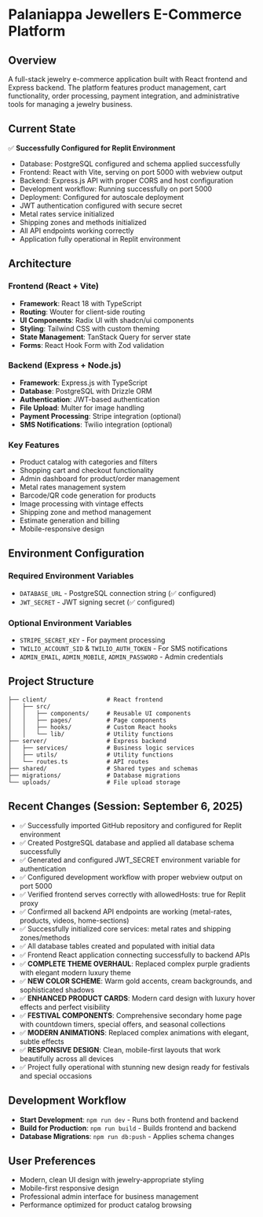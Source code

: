 # Palaniappa Jewellers E-Commerce Platform

## Overview
A full-stack jewelry e-commerce application built with React frontend and Express backend. The platform features product management, cart functionality, order processing, payment integration, and administrative tools for managing a jewelry business.

## Current State
✅ **Successfully Configured for Replit Environment**
- Database: PostgreSQL configured and schema applied successfully
- Frontend: React with Vite, serving on port 5000 with webview output  
- Backend: Express.js API with proper CORS and host configuration
- Development workflow: Running successfully on port 5000
- Deployment: Configured for autoscale deployment
- JWT authentication configured with secure secret
- Metal rates service initialized
- Shipping zones and methods initialized
- All API endpoints working correctly
- Application fully operational in Replit environment

## Architecture

### Frontend (React + Vite)
- **Framework**: React 18 with TypeScript
- **Routing**: Wouter for client-side routing
- **UI Components**: Radix UI with shadcn/ui components
- **Styling**: Tailwind CSS with custom theming
- **State Management**: TanStack Query for server state
- **Forms**: React Hook Form with Zod validation

### Backend (Express + Node.js)
- **Framework**: Express.js with TypeScript
- **Database**: PostgreSQL with Drizzle ORM
- **Authentication**: JWT-based authentication
- **File Upload**: Multer for image handling
- **Payment Processing**: Stripe integration (optional)
- **SMS Notifications**: Twilio integration (optional)

### Key Features
- Product catalog with categories and filters
- Shopping cart and checkout functionality
- Admin dashboard for product/order management
- Metal rates management system
- Barcode/QR code generation for products
- Image processing with vintage effects
- Shipping zone and method management
- Estimate generation and billing
- Mobile-responsive design

## Environment Configuration

### Required Environment Variables
- `DATABASE_URL` - PostgreSQL connection string (✅ configured)
- `JWT_SECRET` - JWT signing secret (✅ configured)

### Optional Environment Variables
- `STRIPE_SECRET_KEY` - For payment processing
- `TWILIO_ACCOUNT_SID` & `TWILIO_AUTH_TOKEN` - For SMS notifications
- `ADMIN_EMAIL`, `ADMIN_MOBILE`, `ADMIN_PASSWORD` - Admin credentials

## Project Structure
```
├── client/                 # React frontend
│   ├── src/
│   │   ├── components/     # Reusable UI components
│   │   ├── pages/          # Page components
│   │   ├── hooks/          # Custom React hooks
│   │   └── lib/            # Utility functions
├── server/                 # Express backend
│   ├── services/           # Business logic services
│   ├── utils/              # Utility functions
│   └── routes.ts           # API routes
├── shared/                 # Shared types and schemas
├── migrations/             # Database migrations
└── uploads/                # File upload storage
```

## Recent Changes (Session: September 6, 2025)
- ✅ Successfully imported GitHub repository and configured for Replit environment
- ✅ Created PostgreSQL database and applied all database schema successfully
- ✅ Generated and configured JWT_SECRET environment variable for authentication
- ✅ Configured development workflow with proper webview output on port 5000
- ✅ Verified frontend serves correctly with allowedHosts: true for Replit proxy
- ✅ Confirmed all backend API endpoints are working (metal-rates, products, videos, home-sections)
- ✅ Successfully initialized core services: metal rates and shipping zones/methods
- ✅ All database tables created and populated with initial data
- ✅ Frontend React application connecting successfully to backend APIs
- ✅ **COMPLETE THEME OVERHAUL**: Replaced complex purple gradients with elegant modern luxury theme
- ✅ **NEW COLOR SCHEME**: Warm gold accents, cream backgrounds, and sophisticated shadows
- ✅ **ENHANCED PRODUCT CARDS**: Modern card design with luxury hover effects and perfect visibility
- ✅ **FESTIVAL COMPONENTS**: Comprehensive secondary home page with countdown timers, special offers, and seasonal collections
- ✅ **MODERN ANIMATIONS**: Replaced complex animations with elegant, subtle effects
- ✅ **RESPONSIVE DESIGN**: Clean, mobile-first layouts that work beautifully across all devices
- ✅ Project fully operational with stunning new design ready for festivals and special occasions

## Development Workflow
- **Start Development**: `npm run dev` - Runs both frontend and backend
- **Build for Production**: `npm run build` - Builds frontend and backend
- **Database Migrations**: `npm run db:push` - Applies schema changes

## User Preferences
- Modern, clean UI design with jewelry-appropriate styling
- Mobile-first responsive design
- Professional admin interface for business management
- Performance optimized for product catalog browsing